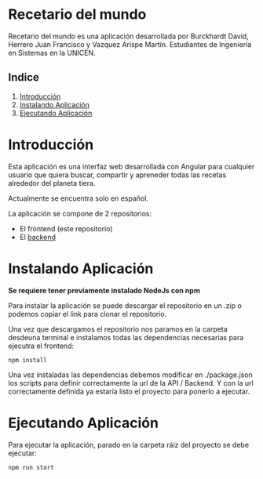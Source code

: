 # Recetario del mundo

Recetario del mundo es una aplicación desarrollada por Burckhardt David, Herrero Juan Francisco y Vazquez Arispe Martín. Estudiantes de Ingeniería en Sistemas en la UNICEN.

## Indice
1. [Introducción](#introducción)
2. [Instalando Aplicación](#instalando-aplicación)
3. [Ejecutando Aplicación](#ejecutando-aplicación)

# Introducción

Esta aplicación es una interfaz web desarrollada con Angular para cualquier usuario que quiera buscar, compartir y apreneder todas las recetas alrededor del planeta tiera.

Actualmente se encuentra solo en español.

La aplicación se compone de 2 repositorios: 
- El frontend (este repositorio) 
- El [backend](https://github.com/MartinVazquez1982/WebDevelopmentWorkshop)

# Instalando Aplicación

**Se requiere tener previamente instalado NodeJs con npm**

Para instalar la aplicación se puede descargar el repositorio en un .zip o podemos copiar el link para clonar el repositorio.

Una vez que descargamos el repositorio nos paramos en la carpeta desdeuna terminal e instalamos todas las dependencias necesarias para ejecutra el frontend:

``` nodejs
npm install
```

Una vez instaladas las dependencias debemos modificar en ./package.json los scripts para definir correctamente la url de la API / Backend. Y con la url correctamente definida ya estaría listo el proyecto para ponerlo a ejecutar.

# Ejecutando Aplicación

Para ejecutar la aplicación, parado en la carpeta ráiz del proyecto se debe ejecutar:

``` nodejs
npm run start
``` 
